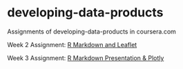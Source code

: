 # developing-data-products
Assignments of developing-data-products in coursera.com

Week 2 Assignment:
[R Markdown and Leaflet](https://swsoyee.github.io/developing-data-products/r-markdown-and-leaflet/homework.html)

Week 3 Assignment:
[R Markdown Presentation & Plotly](https://swsoyee.github.io/developing-data-products/r-markdown-presentation-and-plotly/homework.html)
